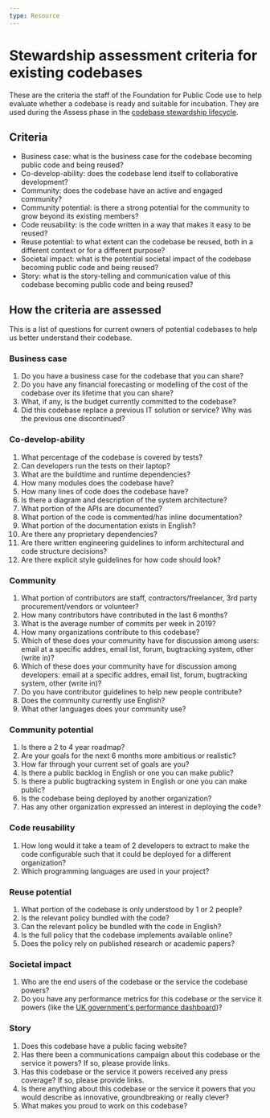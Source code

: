 ```yaml
---
type: Resource
---
```


# Stewardship assessment criteria for existing codebases

These are the criteria the staff of the Foundation for Public Code use to help evaluate whether a codebase is ready and suitable for incubation. They are used during the Assess phase in the [codebase stewardship lifecycle](lifecycle.md).

## Criteria

* Business case: what is the business case for the codebase becoming public code and being reused?
* Co-develop-ability: does the codebase lend itself to collaborative development?
* Community: does the codebase have an active and engaged community?
* Community potential: is there a strong potential for the community to grow beyond its existing members?
* Code reusability: is the code written in a way that makes it easy to be reused?
* Reuse potential: to what extent can the codebase be reused, both in a different context or for a different purpose?
* Societal impact: what is the potential societal impact of the codebase becoming public code and being reused?
* Story: what is the story-telling and communication value of this codebase becoming public code and being reused?  

## How the criteria are assessed

This is a list of questions for current owners of potential codebases to help us better understand their codebase.

### Business case

1. Do you have a business case for the codebase that you can share?
2. Do you have any financial forecasting or modelling of the cost of the codebase over its lifetime that you can share?
3. What, if any, is the budget currently committed to the codebase?
4. Did this codebase replace a previous IT solution or service? Why was the previous one discontinued?

### Co-develop-ability

1. What percentage of the codebase is covered by tests?
2. Can developers run the tests on their laptop?
3. What are the buildtime and runtime dependencies?
4. How many modules does the codebase have?
5. How many lines of code does the codebase have?
6. Is there a diagram and description of the system architecture?
7. What portion of the APIs are documented?
8. What portion of the code is commented/has inline documentation?
9. What portion of the documentation exists in English?
10. Are there any proprietary dependencies?
11. Are there written engineering guidelines to inform architectural and code structure decisions?
12. Are there explicit style guidelines for how code should look?

### Community

1. What portion of contributors are staff, contractors/freelancer, 3rd party procurement/vendors or volunteer?
2. How many contributors have contributed in the last 6 months?
3. What is the average number of commits per week in 2019?
4. How many organizations contribute to this codebase?
5. Which of these does your community have for discussion among users: email at a specific addres, email list, forum, bugtracking system, other (write in)?
6. Which of these does your community have for discussion among developers: email at a specific addres, email list, forum, bugtracking system, other (write in)?
7. Do you have contributor guidelines to help new people contribute?
8. Does the community currently use English?
9. What other languages does your community use?

### Community potential

1. Is there a 2 to 4 year roadmap?
2. Are your goals for the next 6 months more ambitious or realistic?
3. How far through your current set of goals are you?
4. Is there a public backlog in English or one you can make public?
5. Is there a public bugtracking system in English or one you can make public?
6. Is the codebase being deployed by another organization?
7. Has any other organization expressed an interest in deploying the code?

### Code reusability

1. How long would it take a team of 2 developers to extract to make the code configurable such that it could be deployed for a different organization?
2. Which programming languages are used in your project?

### Reuse potential

1. What portion of the codebase is only understood by 1 or 2 people?
2. Is the relevant policy bundled with the code?
3. Can the relevant policy be bundled with the code in English?
4. Is the full policy that the codebase implements available online?
5. Does the policy rely on published research or academic papers?

### Societal impact

1. Who are the end users of the codebase or the service the codebase powers?
2. Do you have any performance metrics for this codebase or the service it powers (like the [UK government's performance dashboard](https://www.gov.uk/performance))?

### Story

1. Does this codebase have a public facing website?
2. Has there been a communications campaign about this codebase or the service it powers? If so, please provide links.
3. Has this codebase or the service it powers received any press coverage? If so, please provide links.
4. Is there anything about this codebase or the service it powers that you would describe as innovative, groundbreaking or really clever?
5. What makes you proud to work on this codebase?

